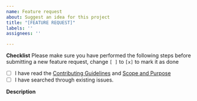 ```yaml
---
name: Feature request
about: Suggest an idea for this project
title: "[FEATURE REQUEST]"
labels: ''
assignees: ''

---
```


**Checklist**
Please make sure you have performed the following steps before submitting a new feature request, change `[ ]` to `[x]` to mark it as done

- [ ] I have read the [Contributing Guidelines](https://github.com/hargata/lubelog/blob/main/.github/CONTRIBUTING.md) and [Scope and Purpose](https://github.com/hargata/lubelog/wiki/Scope-and-Purpose)
- [ ] I have searched through existing issues.

**Description**
<!-- Describe the feature request below this line -->
